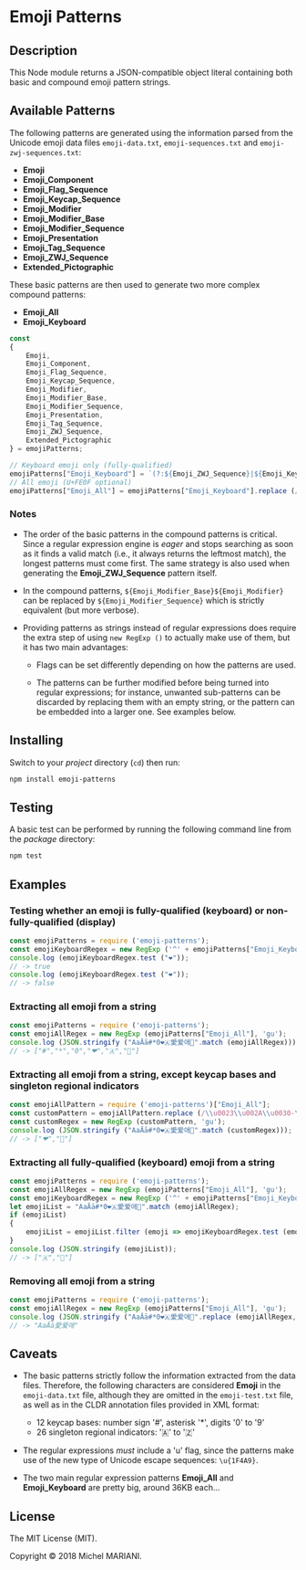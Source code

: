 # Emoji Patterns

## Description

This Node module returns a JSON-compatible object literal containing both basic and compound emoji pattern strings.

## Available Patterns

The following patterns are generated using the information parsed from the Unicode emoji data files `emoji-data.txt`, `emoji-sequences.txt` and `emoji-zwj-sequences.txt`:

- **Emoji**
- **Emoji_Component**
- **Emoji_Flag_Sequence**
- **Emoji_Keycap_Sequence**
- **Emoji_Modifier**
- **Emoji_Modifier_Base**
- **Emoji_Modifier_Sequence**
- **Emoji_Presentation**
- **Emoji_Tag_Sequence**
- **Emoji_ZWJ_Sequence**
- **Extended_Pictographic**

These basic patterns are then used to generate two more complex compound patterns:

- **Emoji_All**
- **Emoji_Keyboard**

```javascript
const
{
    Emoji,
    Emoji_Component,
    Emoji_Flag_Sequence,
    Emoji_Keycap_Sequence,
    Emoji_Modifier,
    Emoji_Modifier_Base,
    Emoji_Modifier_Sequence,
    Emoji_Presentation,
    Emoji_Tag_Sequence,
    Emoji_ZWJ_Sequence,
    Extended_Pictographic
} = emojiPatterns;
````

```javascript
// Keyboard emoji only (fully-qualified)
emojiPatterns["Emoji_Keyboard"] = `(?:${Emoji_ZWJ_Sequence}|${Emoji_Keycap_Sequence}|${Emoji_Flag_Sequence}|${Emoji_Tag_Sequence}|${Emoji_Modifier_Base}${Emoji_Modifier}|${Emoji_Presentation}|${Emoji}\\u{FE0F})`;
// All emoji (U+FE0F optional)
emojiPatterns["Emoji_All"] = emojiPatterns["Emoji_Keyboard"].replace (/(\\u{FE0F}|\\uFE0F)/gi, "$1?");
```
### Notes

- The order of the basic patterns in the compound patterns is critical. Since a regular expression engine is *eager* and stops searching as soon as it finds a valid match (i.e., it always returns the leftmost match), the longest patterns must come first. The same strategy is also used when generating the **Emoji_ZWJ_Sequence** pattern itself.

- In the compound patterns, `${Emoji_Modifier_Base}${Emoji_Modifier}` can be replaced by `${Emoji_Modifier_Sequence}` which is strictly equivalent (but more verbose).

- Providing patterns as strings instead of regular expressions does require the extra step of using `new RegExp ()` to actually make use of them, but it has two main advantages:

    - Flags can be set differently depending on how the patterns are used.

    - The patterns can be further modified before being turned into regular expressions; for instance, unwanted sub-patterns can be discarded by replacing them with an empty string, or the pattern can be embedded into a larger one. See examples below.

## Installing

Switch to your *project* directory (`cd`) then run:

```bash
npm install emoji-patterns
```

## Testing

A basic test can be performed by running the following command line from the *package* directory:

```bash
npm test
```

## Examples

### Testing whether an emoji is fully-qualified (keyboard) or non-fully-qualified (display)

```javascript
const emojiPatterns = require ('emoji-patterns');
const emojiKeyboardRegex = new RegExp ('^' + emojiPatterns["Emoji_Keyboard"] + '$', 'u');
console.log (emojiKeyboardRegex.test ("❤️"));
// -> true
console.log (emojiKeyboardRegex.test ("❤"));
// -> false
```

### Extracting all emoji from a string

```javascript
const emojiPatterns = require ('emoji-patterns');
const emojiAllRegex = new RegExp (emojiPatterns["Emoji_All"], 'gu');
console.log (JSON.stringify ("AaĀā#*0❤🇦愛爱애💜".match (emojiAllRegex)));
// -> ["#","*","0","❤","🇦","💜"]
```

### Extracting all emoji from a string, except keycap bases and singleton regional indicators

```javascript
const emojiAllPattern = require ('emoji-patterns')["Emoji_All"];
const customPattern = emojiAllPattern.replace (/\\u0023\\u002A\\u0030-\\u0039|\\u\{1F1E6\}-\\u\{1F1FF\}/gi, "");
const customRegex = new RegExp (customPattern, 'gu');
console.log (JSON.stringify ("AaĀā#*0❤🇦愛爱애💜".match (customRegex)));
// -> ["❤","💜"]
```

### Extracting all fully-qualified (keyboard) emoji from a string

```javascript
const emojiPatterns = require ('emoji-patterns');
const emojiAllRegex = new RegExp (emojiPatterns["Emoji_All"], 'gu');
const emojiKeyboardRegex = new RegExp ('^' + emojiPatterns["Emoji_Keyboard"] + '$', 'u');
let emojiList = "AaĀā#*0❤🇦愛爱애💜".match (emojiAllRegex);
if (emojiList)
{
    emojiList = emojiList.filter (emoji => emojiKeyboardRegex.test (emoji));
}
console.log (JSON.stringify (emojiList));
// -> ["🇦","💜"]
```

### Removing all emoji from a string

```javascript
const emojiPatterns = require ('emoji-patterns');
const emojiAllRegex = new RegExp (emojiPatterns["Emoji_All"], 'gu');
console.log (JSON.stringify ("AaĀā#*0❤🇦愛爱애💜".replace (emojiAllRegex, "")));
// -> "AaĀā愛爱애"
```

## Caveats

- The basic patterns strictly follow the information extracted from the data files. Therefore, the following characters are considered **Emoji** in the `emoji-data.txt` file, although they are omitted in the `emoji-test.txt` file, as well as in the CLDR annotation files provided in XML format:

    - 12 keycap bases: number sign '#', asterisk '*', digits '0' to '9'
    - 26 singleton regional indicators: '🇦' to '🇿'

- The regular expressions *must* include a 'u' flag, since the patterns make use of the new type of Unicode escape sequences: `\u{1F4A9}`.

- The two main regular expression patterns **Emoji_All** and **Emoji_Keyboard** are pretty big, around 36KB each...

## License

The MIT License (MIT).

Copyright © 2018 Michel MARIANI.
